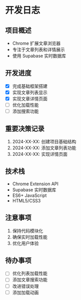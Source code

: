 # 开发日志

## 项目概述
- Chrome 扩展文章浏览器
- 专注于文章列表和详情展示
- 使用 Supabase 实时数据库

## 开发进度
- [x] 完成基础框架搭建
- [x] 实现文章列表显示
- [x] 实现文章详情页面
- [ ] 优化加载性能
- [ ] 添加搜索功能

## 重要决策记录
1. 2024-XX-XX: 创建项目基础结构
2. 2024-XX-XX: 添加文章列表功能
3. 2024-XX-XX: 实现详情页面

## 技术栈
- Chrome Extension API
- Supabase 实时数据库
- ES6+ JavaScript
- HTML5/CSS3

## 注意事项
1. 保持代码模块化
2. 确保实时加载性能
3. 优化用户体验

## 待办事项
- [ ] 优化列表加载性能
- [ ] 添加文章搜索功能
- [ ] 改进错误处理
- [ ] 添加加载动画 